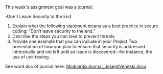 This week's assignment goal was a journal:

-Don't Leave Security to the End
 1) Explain what the following statement means as a best practice in secure coding: “Don’t leave security to the end.”
 2) Describe the steps you can take to prevent threats.
 3) Provide one example that you can include in your Project Two presentation of how you plan to ensure that security
is addressed intrinsically and not left until an issue is discovered—for instance, the use of unit testing.

See word doc of journal here: [ModuleSixJournal_JosephVeneski.docx](ModuleSixJournal_JosephVeneski.docx)

